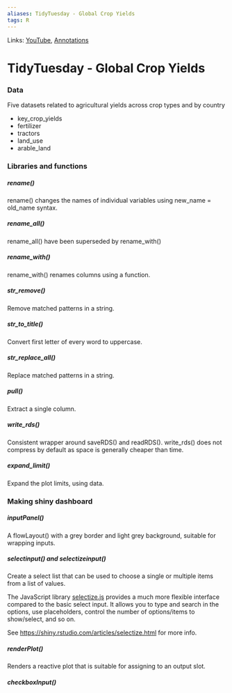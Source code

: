 ```yaml
---
aliases: TidyTuesday - Global Crop Yields
tags: R
---
```

Links: [YouTube](https://www.youtube.com/watch?v=0uqAhIiK9Rc), [Annotations](https://github.com/dgrtwo/data-screencasts/tree/master/screencast-annotations#global-crop-yields)

# TidyTuesday - Global Crop Yields

### Data 
Five datasets related to agricultural yields across crop types and by country

* key_crop_yields
* fertilizer
* tractors
* land_use
* arable_land 

### Libraries and functions
##### rename()
rename() changes the names of individual variables using new_name = old_name syntax.

##### rename_all()
rename_all() have been superseded by rename_with()

##### rename_with()
rename_with() renames columns using a function.

##### str_remove()
Remove matched patterns in a string.

##### str_to_title()
Convert first letter of every word to uppercase.

##### str_replace_all()
Replace matched patterns in a string.

##### pull()
Extract a single column.

##### write_rds()
Consistent wrapper around saveRDS() and readRDS(). write_rds() does not compress by default as space is generally cheaper than time.

##### expand_limit()
Expand the plot limits, using data.

### Making shiny dashboard
##### inputPanel()
A flowLayout() with a grey border and light grey background, suitable for wrapping inputs.

##### selectinput() and selectizeinput()
Create a select list that can be used to choose a single or multiple items from a list of values.

The JavaScript library [selectize.js](https://selectize.github.io/selectize.js/) provides a much more flexible interface compared to the basic select input. It allows you to type and search in the options, use placeholders, control the number of options/items to show/select, and so on. 

See https://shiny.rstudio.com/articles/selectize.html for more info.

##### renderPlot()
Renders a reactive plot that is suitable for assigning to an output slot.

##### checkboxInput()




